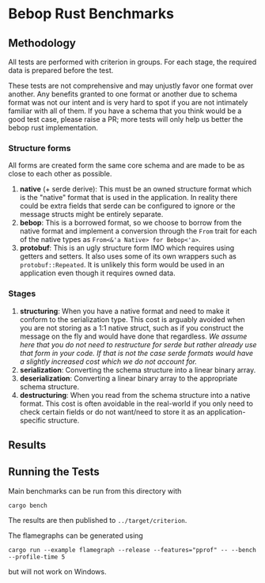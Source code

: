 # Bebop Rust Benchmarks

## Methodology

All tests are performed with criterion in groups. For each stage, the required data is prepared
before the test.

These tests are not comprehensive and may unjustly favor one format over another. Any benefits
granted to one format or another due to schema format was not our intent and is very hard to spot if
you are not intimately familiar with all of them. If you have a schema that you think would be a
good test case, please raise a PR; more tests will only help us better the bebop rust
implementation.

### Structure forms

All forms are created form the same core schema and are made to be as close to each other as
possible.

1. **native** (+ serde derive): This must be an owned structure format which is the "native" format
   that is used in the application. In reality there could be extra fields that serde can be
   configured to ignore or the message structs might be entirely separate.
2. **bebop**: This is a borrowed format, so we choose to borrow from the native format and implement
   a conversion through the `From` trait for each of the native types
   as `From<&'a Native> for Bebop<'a>`.
3. **protobuf**: This is an ugly structure form IMO which requires using getters and setters. It
   also uses some of its own wrappers such as `protobuf::Repeated`. It is unlikely this form would
   be used in an application even though it requires owned data.

### Stages

1. **structuring**: When you have a native format and need to make it conform to the serialization
   type. This cost is arguably avoided when you are not storing as a 1:1 native struct, such as if
   you construct the message on the fly and would have done that regardless. *We assume here that
   you do not need to restructure for serde but rather already use that form in your code. If that
   is not the case serde formats would have a slightly increased cost which we do not account for.*
2. **serialization**: Converting the schema structure into a linear binary array.
3. **deserialization**: Converting a linear binary array to the appropriate schema structure.
4. **destructuring**: When you read from the schema structure into a native format. This cost is
   often avoidable in the real-world if you only need to check certain fields or do not want/need to
   store it as an application-specific structure.

## Results

## Running the Tests

Main benchmarks can be run from this directory with
```shell
cargo bench
```
The results are then published to `../target/criterion`.

The flamegraphs can be generated using
```shell
cargo run --example flamegraph --release --features="pprof" -- --bench --profile-time 5
```
but will not work on Windows.

